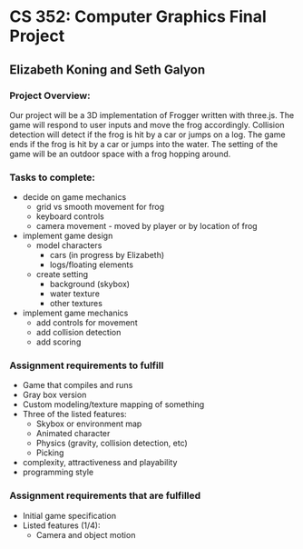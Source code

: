 # CS 352: Computer Graphics Final Project

## Elizabeth Koning and Seth Galyon

### Project Overview:

Our project will be a 3D implementation of Frogger written with three.js. The game will respond to user inputs and move the frog accordingly. Collision detection will detect if the frog is hit by a car or jumps on a log. The game ends if the frog is hit by a car or jumps into the water. The setting of the game will be an outdoor space with a frog hopping around.

### Tasks to complete:

- decide on game mechanics
	- grid vs smooth movement for frog
	- keyboard controls
	- camera movement - moved by player or by location of frog
- implement game design
	- model characters
		- cars (in progress by Elizabeth)
		- logs/floating elements
	- create setting
		- background (skybox)
		- water texture
		- other textures
- implement game mechanics
	- add controls for movement
	- add collision detection
	- add scoring

### Assignment requirements to fulfill

- Game that compiles and runs
- Gray box version
- Custom modeling/texture mapping of something
- Three of the listed features:
	- Skybox or environment map
	- Animated character
	- Physics (gravity, collision detection, etc)
	- Picking
- complexity, attractiveness and playability
- programming style

### Assignment requirements that are fulfilled

- Initial game specification
- Listed features (1/4):
	- Camera and object motion
